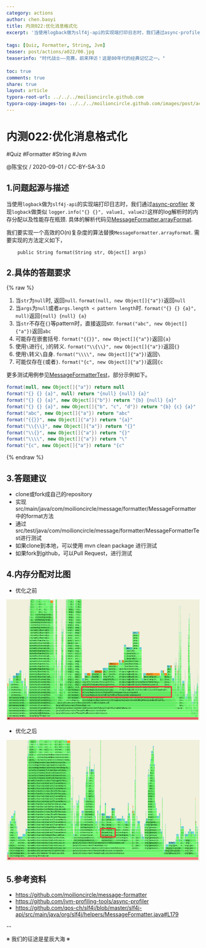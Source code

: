 ```yaml
---
category: actions
author: chen.baoyi
title: 内测022:优化消息格式化
excerpt: '当使用logback做为slf4j-api的实现端打印日志时，我们通过async-profiler发现logback做类似 `logger.info("{} {}", value1, value2)`这样的log解析时的内存分配以及性能存在瓶颈.'

tags: [Quiz, Formatter, String, Jvm]
teaser: post/actions/a022/00.jpg
teaserinfo: "时代战士——克赛，前来拜访！这是80年代的经典记忆之一。"

toc: true
comments: true
share: true
layout: article
typora-root-url: ../../../moilioncircle.github.com
typora-copy-images-to: ../../../moilioncircle.github.com/images/post/actions/a022/
---
```


# 内测022:优化消息格式化

#Quiz #Formatter #String #Jvm

@陈宝仪 / 2020-09-01 / CC-BY-SA-3.0  

## 1.问题起源与描述

当使用`logback`做为`slf4j-api`的实现端打印日志时，我们通过[async-profiler](https://github.com/jvm-profiling-tools/async-profiler) 发现`logback`做类似 
`logger.info("{} {}", value1, value2)`这样的log解析时的内存分配以及性能存在瓶颈.
具体的解析代码见[MessageFormatter.arrayFormat](https://github.com/qos-ch/slf4j/blob/master/slf4j-api/src/main/java/org/slf4j/helpers/MessageFormatter.java#L179). 

我们要实现一个高效的O(n)复杂度的算法替换`MessageFormatter.arrayFormat`.  需要实现的方法定义如下，

```
	public String format(String str, Object[] args)
```

## 2.具体的答题要求

{% raw  %}

1. 当`str`为`null`时, 返回`null`. `format(null, new Object[]{"a"})`返回`null`
2. 当`args`为`null`或者`args.length < pattern length`时. `format("{} {} {a}", null)`返回`{null} {null} {a}`
3. 当`str`不存在`{}`等pattern时，直接返回str. `format("abc", new Object[]{"a"})`返回`abc`
4. 可能存在嵌套括号. `format("{{}}", new Object[]{"a"})`返回`{a}`
5. 使用`\`进行`{`, `}`的转义. `format("\\{\\}", new Object[]{"a"})`返回`{}`
6. 使用`\`转义`\`自身. `format("\\\\", new Object[]{"a"})`返回`\`
7. 可能仅存在`{`或者`}`. `format("{c", new Object[]{"a"})`返回`{c`

更多测试用例参见[MessageFormatterTest](https://github.com/moilioncircle/message-formatter/blob/master/src/test/java/com/moilioncircle/message/formatter/MessageFormatterTest.java)，部分示例如下。

```java  
format(null, new Object[]{"a"}) return null
format("{} {} {a}", null) return "{null} {null} {a}"
format("{} {} {a}", new Object[]{"b"}) return "{b} {null} {a}"
format("{} {} {a}", new Object[]{"b", "c", "d"}) return "{b} {c} {a}"
format("abc", new Object[]{"a"}) return "abc"
format("{{}}", new Object[]{"a"}) return "{a}"
format("\\{\\}", new Object[]{"a"}) return "{}"
format("\\{}", new Object[]{"a"}) return "{}"
format("\\\\", new Object[]{"a"}) return "\"
format("{c", new Object[]{"a"}) return "{c"
```

{% endraw %}

## 3.答题建议

* clone或fork成自己的repository
* 实现src/main/java/com/moilioncircle/message/formatter/MessageFormatter中的format方法
* 通过src/test/java/com/moilioncircle/message/formatter/MessageFormatterTest进行测试
* 如果clone到本地，可以使用 mvn clean package 进行测试
* 如果fork到github，可以Pull Request，进行测试

## 4.内存分配对比图

* 优化之前

![img](/images/post/actions/a022/before.jpg)

* 优化之后

![img](/images/post/actions/a022/after.jpg)



## 5.参考资料

* https://github.com/moilioncircle/message-formatter
* https://github.com/jvm-profiling-tools/async-profiler
* https://github.com/qos-ch/slf4j/blob/master/slf4j-api/src/main/java/org/slf4j/helpers/MessageFormatter.java#L179

--

※ 我们的征途是星辰大海 ※

